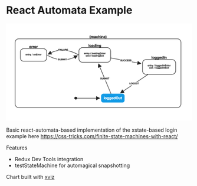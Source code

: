 # React Automata Example

![statechart](public/statechart.png)

Basic react-automata-based implementation of the xstate-based login example here
https://css-tricks.com/finite-state-machines-with-react/

Features 
- Redux Dev Tools integration
- testStateMachine for automagical snapshotting

Chart built with
[xviz](https://musing-rosalind-2ce8e7.netlify.com/?machine=%7B%22initial%22%3A%22loggedOut%22%2C%22states%22%3A%7B%22loggedOut%22%3A%7B%22on%22%3A%7B%22SUBMIT%22%3A%22loading%22%7D%7D%2C%22loading%22%3A%7B%22onEntry%22%3A%5B%22loadingEnter%22%5D%2C%22onExit%22%3A%5B%22loadingExit%22%5D%2C%22on%22%3A%7B%22SUCCESS%22%3A%22loggedIn%22%2C%22FAILURE%22%3A%22error%22%7D%7D%2C%22loggedIn%22%3A%7B%22onEntry%22%3A%5B%22loggedInEnter%22%5D%2C%22onExit%22%3A%5B%22loggedInExit%22%5D%2C%22on%22%3A%7B%22LOGOUT%22%3A%22loggedOut%22%7D%7D%2C%22error%22%3A%7B%22onEntry%22%3A%5B%22onError%22%5D%2C%22on%22%3A%7B%22SUBMIT%22%3A%22loading%22%7D%7D%7D%7D)
